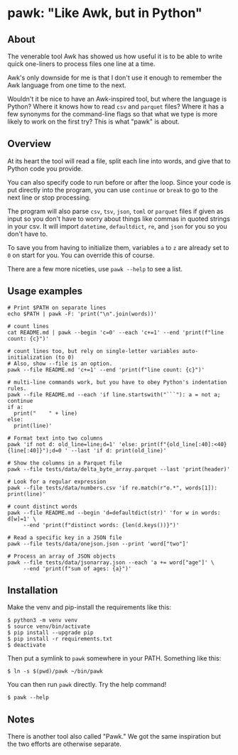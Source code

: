 # pawk: "Like Awk, but in Python"

## About

The venerable tool Awk has showed us how useful it is to be able
to write quick one-liners to process files one line at a time.

Awk's only downside for me is that I don't use it enough to
remember the Awk language from one time to the next.

Wouldn't it be nice to have an Awk-inspired tool, but where the language
is Python? Where it knows how to read `csv` and `parquet` files?
Where it has a few synonyms for the command-line flags so that what we type
is more likely to work on the first try? This is what "pawk" is about.

## Overview

At its heart the tool will read a file, split each line into words,
and give that to Python code you provide.

You can also specify code to run before or after the loop.
Since your code is put directly into the program, you can use `continue` or
`break` to go to the next line or stop processing.

The program will also parse `csv`, `tsv`, `json`, `toml` or `parquet` files if given
as input so you don't have to worry about things like commas in quoted strings
in your csv. It will import `datetime`, `defaultdict`, `re`, and `json` for you so
you don't have to.

To save you from having to initialize them, variables `a` to `z` are already
set to `0` on start for you. You can override this of course.

There are a few more niceties, use `pawk --help` to see a list. 

## Usage examples

```
# Print $PATH on separate lines
echo $PATH | pawk -F: 'print("\n".join(words))'
```

```
# count lines
cat README.md | pawk --begin 'c=0' --each 'c+=1' --end 'print(f"line count: {c}")'
```

```
# count lines too, but rely on single-letter variables auto-initialization (to 0)
# Also, show --file is an option.
pawk --file README.md 'c+=1' --end 'print(f"line count: {c}")'
```

```
# multi-line commands work, but you have to obey Python's indentation rules.
pawk --file README.md --each 'if line.startswith("```"): a = not a; continue
if a:
  print("    " + line)
else:
  print(line)'
```

```
# Format text into two columns
pawk 'if not d: old_line=line;d=1' 'else: print(f"{old_line[:40]:<40}{line[:40]}");d=0 ' --last 'if d: print(old_line)'
```

```
# Show the columns in a Parquet file
pawk --file tests/data/delta_byte_array.parquet --last 'print(header)'
```

```
# Look for a regular expression
pawk --file tests/data/numbers.csv 'if re.match(r"o.*", words[1]): print(line)'
```

```
# count distinct words
pawk --file README.md --begin 'd=defaultdict(str)' 'for w in words: d[w]=1' \
     --end 'print(f"distinct words: {len(d.keys())}")'
```

```
# Read a specific key in a JSON file
pawk --file tests/data/onejson.json --print 'word["two"]'
```

```
# Process an array of JSON objects
pawk --file tests/data/jsonarray.json --each 'a += word["age"]' \
     --end 'print(f"sum of ages: {a}")'
```

## Installation

Make the venv and pip-install the requirements like this:

```
$ python3 -m venv venv
$ source venv/bin/activate
$ pip install --upgrade pip
$ pip install -r requirements.txt
$ deactivate
```

Then put a symlink to `pawk` somewhere in your PATH. Something like this:

```
$ ln -s $(pwd)/pawk ~/bin/pawk
```

You can then run `pawk` directly. Try the help command!

```
$ pawk --help
```

## Notes

There is another tool also called "Pawk." We got the same inspiration but the two
efforts are otherwise separate.
